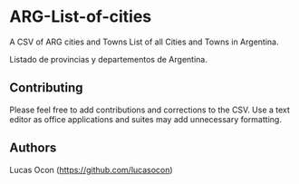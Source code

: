 ARG-List-of-cities
============

A CSV of ARG cities and Towns
List of all Cities and Towns in Argentina.

Listado de provincias y departementos de Argentina.

## Contributing

Please feel free to add contributions and corrections to the CSV. Use a text
editor as office applications and suites may add unnecessary formatting.

## Authors

Lucas Ocon (https://github.com/lucasocon)

